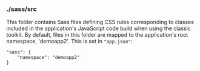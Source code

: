 ### ./sass/src

This folder contains Sass files defining CSS rules corresponding to classes
included in the application's JavaScript code build when using the classic toolkit.
By default, files in this folder are mapped to the application's root namespace, 'demoapp2'.
This is set in `"app.json"`:

    "sass": {
        "namespace": "demoapp2"
    }